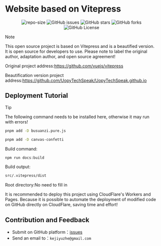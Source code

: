 # Website based on Vitepress

<p align="center" class="shields">
   <a href="https://img.shields.io/github/repo-size/UopyTechSpeak/Website-based-on-Vitepress?color=fa0" style="text-decoration:none"><img src="https://img.shields.io/github/repo-size/UopyTechSpeak/Website-based-on-Vitepress?color=fa0" alt="repo-size"/></a>
  <a href="https://github.com/UopyTechSpeak/UopyTechSpeak.github.io/issues" style="text-decoration:none"><img src="https://img.shields.io/github/issues/UopyTechSpeak/UopyTechSpeak.github.io.svg" alt="GitHub issues"/></a>
  <a href="https://github.com/UopyTechSpeak/UopyTechSpeak.github.io/stargazers" style="text-decoration:none"><img src="https://img.shields.io/github/stars/UopyTechSpeak/UopyTechSpeak.github.io.svg" alt="GitHub stars"/></a>
  <a href="https://github.com/UopyTechSpeak/UopyTechSpeak.github.io/network" style="text-decoration:none">
    <img src="https://img.shields.io/github/forks/UopyTechSpeak/UopyTechSpeak.github.io.svg" alt="GitHub forks"/></a>
  
  <a href="https://github.com/UopyTechSpeak/UopyTechSpeak.github.io/blob/master/LICENSE" style="text-decoration:none">
    <img src="https://img.shields.io/github/license/UopyTechSpeak/UopyTechSpeak.github.io" alt="GitHub License"/></a>
    
</p>

> [!NOTE]  
> This open source project is based on Vitepress and is a beautified version. It is open source for developers to use. Please note to label the original author, adaptation author, and open source agreement!
>
> Original project address:https://github.com/vuejs/vitepress
> 
> Beautification version project address:https://github.com/UopyTechSpeak/UopyTechSpeak.github.io

## Deployment Tutorial

> [!TIP]
> The following command needs to be installed here, otherwise it may run with errors!
> ```bash
> pnpm add -D busuanzi.pure.js
> ```
> ```bash
> pnpm add -D canvas-confetti
> ```

Build command:

```bash
npm run docs:build
```

Build output:
```bash
src/.vitepress/dist
```
Root directory:No need to fill in

It is recommended to deploy this project using CloudFlare's Workers and Pages. Because it is possible to automate the deployment of modified code on GitHub directly on CloudFlare, saving time and effort!

## Contribution and Feedback

- Submit on GitHub platform：[issues](https://github.com/UopyTechSpeak/UopyTechSpeak.github.io/issues)
- Send an email to：`kejiyuzhe@gmail.com`
